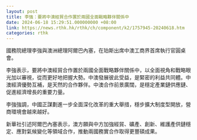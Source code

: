 ```yaml
---
layout: post
title: 李強：要將中澳經貿合作置於兩國全面戰略夥伴關係中
date: 2024-06-18 15:29:51.000000000 +08:00
link: https://news.rthk.hk/rthk/ch/component/k2/1757945-20240618.htm
categories: rthk
---
```


國務院總理李強與澳洲總理阿爾巴內塞，在珀斯出席中澳工商界首席執行官圓桌會。

李強表示，要將中澳經貿合作置於兩國全面戰略夥伴關係中，以全面視角和戰略眼光加以審視，從而更好地把握大勢。中澳發展彼此受益，是緊密的利益共同體。中澳經濟優勢互補，是天然的合作夥伴。中澳合作前景廣闊，是穩定產業鏈供應鏈、促進經濟增長的重要力量。

李強強調，中國正謀劃進一步全面深化改革的重大舉措，穩步擴大制度型開放，營商環境會越來越好。

新華社引述阿爾巴內塞表示，澳方願與中方加強經貿、礦產、創新、維護產供鏈穩定、應對氣候變化等領域合作，推動兩國務實合作取得更豐碩成果。
